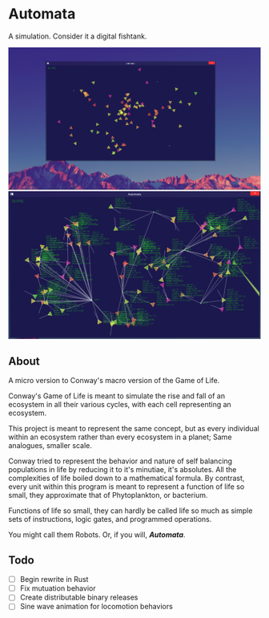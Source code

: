 # Automata
A simulation. Consider it a digital fishtank.

![](./screenshot.png)
![](./screenshot-2.png)

## About
A micro version to Conway's macro version of the Game of Life.

Conway's Game of Life is meant to simulate the rise and fall of an ecosystem in all their various cycles, with each cell representing an ecosystem.

This project is meant to represent the same concept, but as every individual within an ecosystem rather than every ecosystem in a planet; Same analogues, smaller scale.

Conway tried to represent the behavior and nature of self balancing populations in life by reducing it to it's minutiae, it's absolutes. All the complexities of life boiled down to a mathematical formula. By contrast, every unit within this program is meant to represent a function of life so small, they approximate that of Phytoplankton, or bacterium.

Functions of life so small, they can hardly be called life so much as simple sets of instructions, logic gates, and programmed operations.

You might call them Robots. Or, if you will, ***Automata***.

## Todo

- [ ] Begin rewrite in Rust
- [ ] Fix mutuation behavior
- [ ] Create distributable binary releases
- [ ] Sine wave animation for locomotion behaviors
